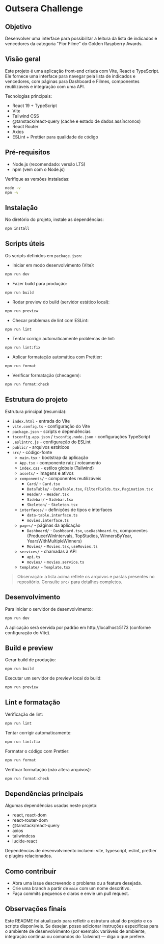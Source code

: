 # Outsera Challenge

## Objetivo
Desenvolver uma interface para possibilitar a leitura da lista de indicados e vencedores da categoria "Pior Filme" do Golden Raspberry Awards.

## Visão geral
Este projeto é uma aplicação front-end criada com Vite, React e TypeScript. Ele fornece uma interface para navegar pela lista de indicados e vencedores, com páginas para Dashboard e Filmes, componentes reutilizáveis e integração com uma API.

Tecnologias principais:
- React 19 + TypeScript
- Vite
- Tailwind CSS
- @tanstack/react-query (cache e estado de dados assíncronos)
- React Router
- Axios
- ESLint + Prettier para qualidade de código

## Pré-requisitos
- Node.js (recomendado: versão LTS)
- npm (vem com o Node.js)

Verifique as versões instaladas:

```bash
node -v
npm -v
```

## Instalação

No diretório do projeto, instale as dependências:

```bash
npm install
```

## Scripts úteis
Os scripts definidos em `package.json`:

- Iniciar em modo desenvolvimento (Vite):

```bash
npm run dev
```

- Fazer build para produção:

```bash
npm run build
```

- Rodar preview do build (servidor estático local):

```bash
npm run preview
```

- Checar problemas de lint com ESLint:

```bash
npm run lint
```

- Tentar corrigir automaticamente problemas de lint:

```bash
npm run lint:fix
```

- Aplicar formatação automática com Prettier:

```bash
npm run format
```

- Verificar formatação (checagem):

```bash
npm run format:check
```

## Estrutura do projeto

Estrutura principal (resumida):

- `index.html` - entrada do Vite
- `vite.config.ts` - configuração do Vite
- `package.json` - scripts e dependências
- `tsconfig.app.json` / `tsconfig.node.json` - configurações TypeScript
- `.eslintrc.js` - configuração do ESLint
- `public/` - arquivos estáticos
- `src/` - código-fonte
  - `main.tsx` - bootstrap da aplicação
  - `App.tsx` - componente raiz / roteamento
  - `index.css` - estilos globais (Tailwind)
  - `assets/` - imagens e ativos
  - `components/` - componentes reutilizáveis
    - `Card/` - `Card.tsx`
    - `DataTable/` - `DataTable.tsx`, `FilterFields.tsx`, `Pagination.tsx`
    - `Header/` - `Header.tsx`
    - `Sidebar/` - `Sidebar.tsx`
    - `Skeleton/` - `Skeleton.tsx`
  - `interfaces/` - definições de tipos e interfaces
    - `data-table.interface.ts`
    - `movies.interface.ts`
  - `pages/` - páginas da aplicação
    - `Dashboard/` - `Dashboard.tsx`, `useDashboard.ts`, componentes (ProducerWinIntervals, TopStudios, WinnersByYear, YearsWithMultipleWinners)
    - `Movies/` - `Movies.tsx`, `useMovies.ts`
  - `services/` - chamadas à API
    - `api.ts`
    - `movies/` - `movies.service.ts`
  - `template/` - `Template.tsx`

> Observação: a lista acima reflete os arquivos e pastas presentes no repositório. Consulte `src/` para detalhes completos.

## Desenvolvimento

Para iniciar o servidor de desenvolvimento:

```bash
npm run dev
```

A aplicação será servida por padrão em http://localhost:5173 (conforme configuração do Vite).

## Build e preview

Gerar build de produção:

```bash
npm run build
```

Executar um servidor de preview local do build:

```bash
npm run preview
```

## Lint e formatação

Verificação de lint:

```bash
npm run lint
```

Tentar corrigir automaticamente:

```bash
npm run lint:fix
```

Formatar o código com Prettier:

```bash
npm run format
```

Verificar formatação (não altera arquivos):

```bash
npm run format:check
```

## Dependências principais

Algumas dependências usadas neste projeto:

- react, react-dom
- react-router-dom
- @tanstack/react-query
- axios
- tailwindcss
- lucide-react

Dependências de desenvolvimento incluem: vite, typescript, eslint, prettier e plugins relacionados.

## Como contribuir

- Abra uma issue descrevendo o problema ou a feature desejada.
- Crie uma branch a partir de `main` com um nome descritivo.
- Faça commits pequenos e claros e envie um pull request.

## Observações finais

Este README foi atualizado para refletir a estrutura atual do projeto e os scripts disponíveis. Se desejar, posso adicionar instruções específicas para o ambiente de desenvolvimento (por exemplo: variáveis de ambiente, integração contínua ou comandos do Tailwind) — diga o que prefere.

